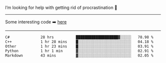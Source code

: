 I’m looking for help with getting rid of procrastination 🤔

-----

Some interesting code :arrow_right: [here](https://github.com/zhen8838/playground)

-----

<!--START_SECTION:waka-->

```txt
C#              28 hrs          ███████████████████▓░░░░░   78.98 %
C++             1 hr 28 mins    █░░░░░░░░░░░░░░░░░░░░░░░░   04.18 %
Other           1 hr 23 mins    █░░░░░░░░░░░░░░░░░░░░░░░░   03.91 %
Python          1 hr 1 min      ▓░░░░░░░░░░░░░░░░░░░░░░░░   02.91 %
Markdown        43 mins         ▓░░░░░░░░░░░░░░░░░░░░░░░░   02.05 %
```

<!--END_SECTION:waka-->

<!--
**zhen8838/zhen8838** is a ✨ _special_ ✨ repository because its `README.md` (this file) appears on your GitHub profile.

Here are some ideas to get you started:

- 🔭 I’m currently working on ...
- 🌱 I’m currently learning ...
- 👯 I’m looking to collaborate on ...
 ...
- 💬 Ask me about ...
- 📫 How to reach me: ...
- 😄 Pronouns: ...
- ⚡ Fun fact: ...
-->
